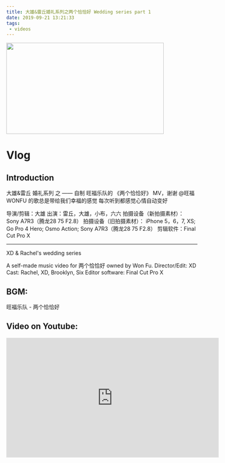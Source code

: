 ```yaml
---
title: 大雄&雷丘婚礼系列之两个恰恰好 Wedding series part 1
date: 2019-09-21 13:21:33
tags: 
 - videos
---
```


<img src="https://personal-bucket-prod.s3-us-west-2.amazonaws.com/videos/wedding_video1_cover.png" width = "415" height = "240"/>

<!-- more -->
# Vlog
## Introduction

大雄&雷丘 婚礼系列 之 ——
自制 旺福乐队的 《两个恰恰好》 MV，谢谢 @旺福 WONFU 的歌总是带给我们幸福的感觉
每次听到都感觉心情自动变好

导演/剪辑：大雄
出演：雷丘，大雄，小布，六六
拍摄设备（新拍摄素材）： Sony A7R3（腾龙28 75 F2.8）
拍摄设备（旧拍摄素材）： iPhone 5，6，7, XS; Go Pro 4 Hero; Osmo Action; Sony A7R3（腾龙28 75 F2.8） 
剪辑软件：Final Cut Pro X

--------

XD & Rachel's wedding series

A self-made music video for 两个恰恰好 owned by Won Fu.
Director/Edit: XD
Cast: Rachel, XD, Brooklyn, Six
Editor software: Final Cut Pro X


## BGM:
旺福乐队 - 两个恰恰好

## Video on Youtube:

<iframe width="560" height="315" src="https://www.youtube.com/embed/FIDXG2Sdens" frameborder="0" allow="accelerometer; autoplay; encrypted-media; gyroscope; picture-in-picture" allowfullscreen></iframe>